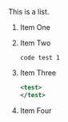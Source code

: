 This is a list.

1. Item One
1. Item Two

    ```
    code test 1
    ```

1. Item Three

    ```xml
    <test>
    </test>
    ```

1. Item Four
